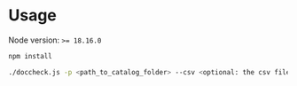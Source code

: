 # Usage

Node version: `>= 18.16.0`

```bash
npm install
```

```bash
./doccheck.js -p <path_to_catalog_folder> --csv <optional: the csv file name>
```
